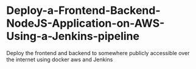 # Deploy-a-Frontend-Backend-NodeJS-Application-on-AWS-Using-a-Jenkins-pipeline
Deploy the frontend and backend to somewhere publicly accessible over the internet using docker aws and Jenkins
